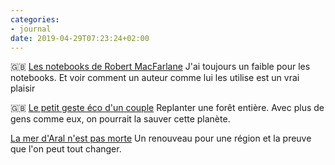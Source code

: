 ```yaml
---
categories:
- journal
date: 2019-04-29T07:23:24+02:00
---
```


🇬🇧 [Les notebooks de Robert MacFarlane](https://www.penguin.co.uk/articles/2019/may/how-robert-macfarlane-documented-underland-notebooks/) J'ai toujours un faible pour les notebooks. Et voir comment un auteur comme lui les utilise est un vrai plaisir

🇬🇧 [Le petit geste éco d'un couple](https://mymodernmet.com/sebastiao-salgado-forest/) Replanter une forêt entière. Avec plus de gens comme eux, on pourrait la sauver cette planète.

[La mer d'Aral n'est pas morte](https://www.nationalgeographic.fr/environnement/la-mer-daral-que-lon-croyait-morte-est-revenue-la-vie) Un renouveau pour une région et la preuve que l'on peut tout changer.
